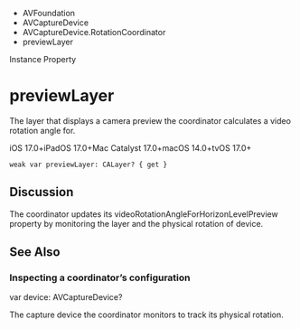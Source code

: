 

- AVFoundation
- AVCaptureDevice
- AVCaptureDevice.RotationCoordinator
-  previewLayer 

Instance Property

# previewLayer

The layer that displays a camera preview the coordinator calculates a video rotation angle for.

iOS 17.0+iPadOS 17.0+Mac Catalyst 17.0+macOS 14.0+tvOS 17.0+

``` source
weak var previewLayer: CALayer? { get }
```

## Discussion

The coordinator updates its videoRotationAngleForHorizonLevelPreview property by monitoring the layer and the physical rotation of device.

## See Also

### Inspecting a coordinator’s configuration

var device: AVCaptureDevice?

The capture device the coordinator monitors to track its physical rotation.

